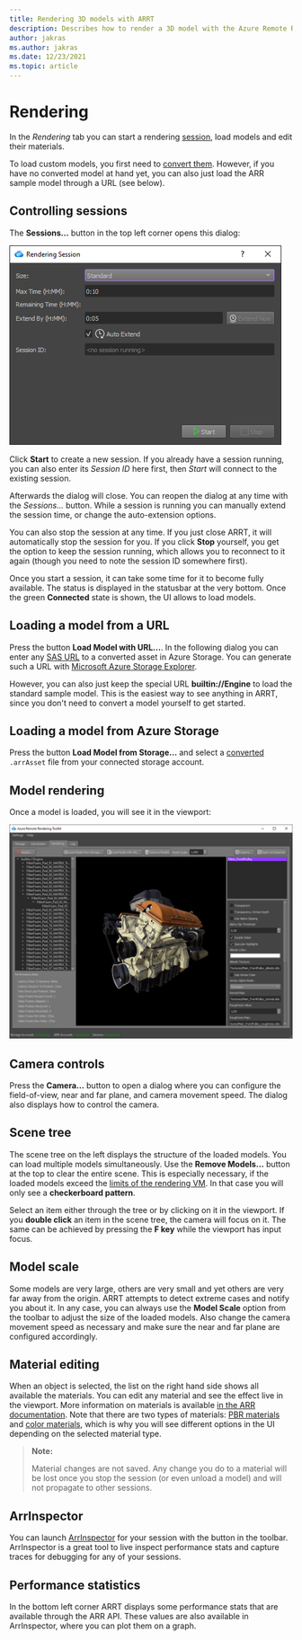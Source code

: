 ```yaml
---
title: Rendering 3D models with ARRT
description: Describes how to render a 3D model with the Azure Remote Rendering Toolkit
author: jakras
ms.author: jakras
ms.date: 12/23/2021
ms.topic: article
---
```


# Rendering

In the *Rendering* tab you can start a rendering [session](https://docs.microsoft.com/azure/remote-rendering/concepts/sessions), load models and edit their materials.

To load custom models, you first need to [convert them](conversion.md). However, if you have no converted model at hand yet, you can also just load the ARR sample model through a URL (see below).

## Controlling sessions

The **Sessions...** button in the top left corner opens this dialog:

![Start session dialog](media/startsession.png)

Click **Start** to create a new session. If you already have a session running, you can also enter its *Session ID* here first, then *Start* will connect to the existing session.

Afterwards the dialog will close. You can reopen the dialog at any time with the *Sessions...* button. While a session is running you can manually extend the session time, or change the auto-extension options.

You can also stop the session at any time. If you just close ARRT, it will automatically stop the session for you. If you click **Stop** yourself, you get the option to keep the session running, which allows you to reconnect to it again (though you need to note the session ID somewhere first).

Once you start a session, it can take some time for it to become fully available. The status is displayed in the statusbar at the very bottom. Once the green **Connected** state is shown, the UI allows to load models.

## Loading a model from a URL

Press the button **Load Model with URL...**. In the following dialog you can enter any [SAS URL](https://docs.microsoft.com/azure/storage/common/storage-sas-overview) to a converted asset in Azure Storage. You can generate such a URL with [Microsoft Azure Storage Explorer](https://azure.microsoft.com/features/storage-explorer).

However, you can also just keep the special URL **builtin://Engine** to load the standard sample model. This is the easiest way to see anything in ARRT, since you don't need to convert a model yourself to get started.

## Loading a model from Azure Storage

Press the button **Load Model from Storage...** and select a [converted](conversion.md) `.arrAsset` file from your connected storage account.

## Model rendering

Once a model is loaded, you will see it in the viewport:

![ARRT main image](media/ARRT.png)

## Camera controls

Press the **Camera...** button to open a dialog where you can configure the field-of-view, near and far plane, and camera movement speed. The dialog also displays how to control the camera.

## Scene tree

The scene tree on the left displays the structure of the loaded models. You can load multiple models simultaneously. Use the **Remove Models...** button at the top to clear the entire scene. This is especially necessary, if the loaded models exceed the [limits of the rendering VM](https://docs.microsoft.com/azure/remote-rendering/reference/limits#overall-number-of-polygons). In that case you will only see a **checkerboard pattern**.

Select an item either through the tree or by clicking on it in the viewport. If you **double click** an item in the scene tree, the camera will focus on it. The same can be achieved by pressing the **F key** while the viewport has input focus.

## Model scale

Some models are very large, others are very small and yet others are very far away from the origin. ARRT attempts to detect extreme cases and notify you about it. In any case, you can always use the **Model Scale** option from the toolbar to adjust the size of the loaded models. Also change the camera movement speed as necessary and make sure the near and far plane are configured accordingly.

## Material editing

When an object is selected, the list on the right hand side shows all available the materials. You can edit any material and see the effect live in the viewport. More information on materials is available [in the ARR documentation](https://docs.microsoft.com/azure/remote-rendering/concepts/materials). Note that there are two types of materials: [PBR materials](https://docs.microsoft.com/azure/remote-rendering/overview/features/pbr-materials) and [color materials](https://docs.microsoft.com/azure/remote-rendering/overview/features/color-materials), which is why you will see different options in the UI depending on the selected material type.

> **Note:**
>
> Material changes are not saved. Any change you do to a material will be lost once you stop the session (or even unload a model) and will not propagate to other sessions.

## ArrInspector

You can launch [ArrInspector](https://docs.microsoft.com/azure/remote-rendering/resources/tools/arr-inspector) for your session with the button in the toolbar. ArrInspector is a great tool to live inspect performance stats and capture traces for debugging for any of your sessions.

## Performance statistics

In the bottom left corner ARRT displays some performance stats that are available through the ARR API. These values are also available in ArrInspector, where you can plot them on a graph.

